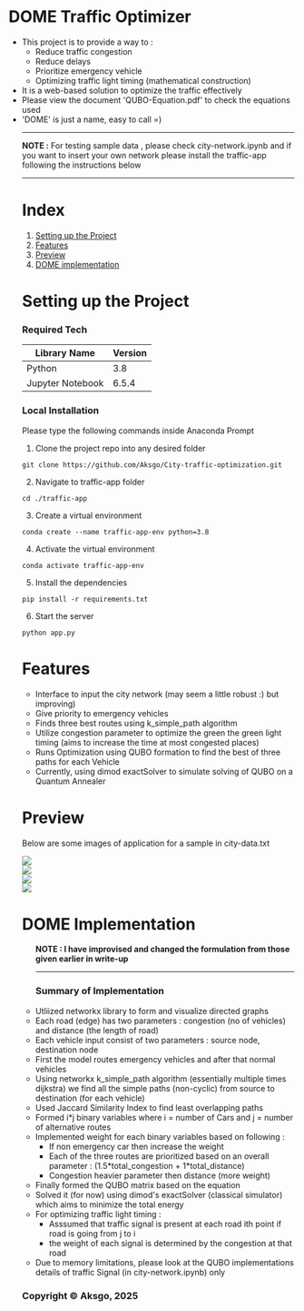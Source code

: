 
# DOME Traffic Optimizer
<ul>
<li>This project is to provide a way to :
    <ul>
        <li>Reduce traffic congestion</li>
        <li>Reduce delays</li>
        <li>Prioritize emergency vehicle</li>
        <li>Optimizing traffic light timing (mathematical construction)</li>
    </ul>
<li>It is a web-based solution to  optimize the traffic effectively</li>
<li>Please view the document 'QUBO-Equation.pdf' to check the equations used</li>
<li>'DOME' is just a name, easy to call =)</li>
<hr>
<b>NOTE :</b> For testing sample data , please check city-network.ipynb and if you want to insert your own network please install the traffic-app following the instructions below
<hr>

# Index
1. [Setting up the Project](#setting-up-the-project)
2. [Features](#features)
3. [Preview](#preview)
4. [DOME implementation](#dome-implementation)

# Setting up the Project
<h3>Required Tech</h3>
<table>
    <thead>
        <tr>
            <th>Library Name</th>
            <th>Version</th>
        </tr>
    </thead>
    <tbody>
      <tr>
        <td>Python</td>
        <td>3.8</td>
      </tr>
      <tr>
        <td>Jupyter Notebook</td>
        <td>6.5.4</td>
      </tr>
    </tbody>
</table>
<h3>Local Installation</h3>
<p>Please type the following commands inside Anaconda Prompt</p>

1. Clone the project repo into any desired folder

```
git clone https://github.com/Aksgo/City-traffic-optimization.git
```

2. Navigate to traffic-app folder

```
cd ./traffic-app
```

3. Create a virtual environment

```
conda create --name traffic-app-env python=3.8
```

4. Activate the virtual environment
```
conda activate traffic-app-env
```

5. Install the dependencies
```
pip install -r requirements.txt
```

6. Start the server
```
python app.py
```

# Features

<ul>
    <li>Interface to input the city network (may seem a little robust :) but improving)</li>
    <li>Give priority to emergency vehicles</li>
    <li>Finds three best routes using k_simple_path algorithm</li>
    <li>Utilize congestion parameter to optimize the green the green light timing (aims to increase the time at most congested places)</li>
    <li>Runs Optimization using QUBO formation to find the best of three paths for each Vehicle</li>
    <li>Currently, using dimod exactSolver to simulate solving of QUBO on a Quantum Annealer</li>
</ul>

# Preview

<p>Below are some images of application for a sample in city-data.txt</p>
<div><img src="https://github.com/user-attachments/assets/8c3f34c8-75db-4f13-ac14-d9c400b48e23"></div>
<div><img src="https://github.com/user-attachments/assets/0f3e2f17-b3ae-455e-9150-43c71af837ed"></div>
<div><img src="https://github.com/user-attachments/assets/4c98cccc-8cf8-4b58-a8e2-b460fb83aefb"></div>
<div><img src="https://github.com/user-attachments/assets/b54ac62a-bf48-4a76-8319-470717442e3c"></div>

# DOME Implementation
<ul>
    <b>NOTE : I have improvised and changed the formulation from those given earlier in write-up</b>
    <hr>
    <h3>Summary of Implementation</h3>
    <li>Utliized networkx library to form and visualize directed graphs</li>
    <li>Each road (edge) has two parameters : congestion (no of vehicles) and distance (the length of road)</li>
    <li>Each vehicle input consist of two parameters : source node, destination node</li>
    <li>First the model routes emergency vehicles and after that normal vehicles</li>
    <li>Using networkx k_simple_path algorithm (essentially multiple times dijkstra) we find all the simple paths (non-cyclic) from source to destination (for each vehicle)</li>
    <li>Used Jaccard Similarity Index to find least overlapping paths</li>
    <li>Formed i*j binary variables where i = number of Cars and j = number of alternative routes</li>
    <li>Implemented weight for each binary variables based on following :
    <ul>
      <li>If non emergency car then increase the weight</li>
      <li>Each of the three routes are prioritized based on an overall parameter : (1.5*total_congestion + 1*total_distance)</li>
      <li>Congestion heavier parameter then distance (more weight)</li>
    </ul>
    </li>
    <li>Finally formed the QUBO matrix based on the equation</li>
    <li>Solved it (for now) using dimod's exactSolver (classical simulator) which aims to minimize the total energy</li>
    <li>For optimizing traffic light timing :
        <ul>
            <li>Asssumed that traffic signal is present at each road ith point if road is going from j to i</li>
            <li>the weight of each signal is determined by the congestion at that road</li>
        </ul>
    </li>
    <li>Due to memory limitations, please look at the QUBO implementations details of traffic Signal (in city-network.ipynb) only</li>
</ul>

### Copyright ©️ Aksgo, 2025
